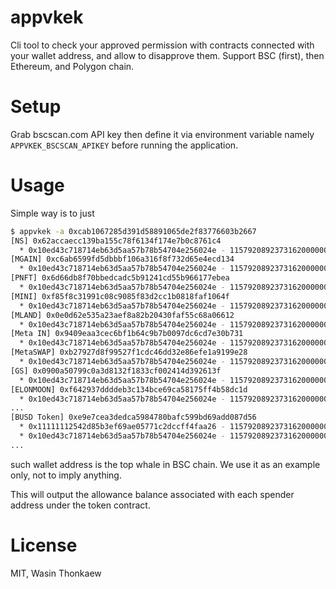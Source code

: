 # appvkek
Cli tool to check your approved permission with contracts connected with your wallet address, and allow to disapprove them. Support BSC (first), then Ethereum, and Polygon chain.

# Setup

Grab bscscan.com API key then define it via environment variable namely `APPVKEK_BSCSCAN_APIKEY` before running the application.

# Usage

Simple way is to just

```bash
$ appvkek -a 0xcab1067285d391d58891065de2f83776603b2667
[NS] 0x62accaecc139ba155c78f6134f174e7b0c8761c4
  * 0x10ed43c718714eb63d5aa57b78b54704e256024e - 115792089237316200000000000000000000000000000000000000000000000000000000000
[MGAIN] 0xc6ab6599fd5dbbbf106a316f8f732d65e4ecd134
  * 0x10ed43c718714eb63d5aa57b78b54704e256024e - 115792089237316200000000000000000000000000000000000000000000000000000000000
[PNFT] 0x6d66db8f70bbedcadc5b91241cd55b966177ebea
  * 0x10ed43c718714eb63d5aa57b78b54704e256024e - 115792089237316200000000000000000000000000000000000000000000000000000000000
[MINI] 0xf85f8c31991c08c9085f83d2cc1b0818faf1064f
  * 0x10ed43c718714eb63d5aa57b78b54704e256024e - 115792089237316200000000000000000000000000000000000000000000000000000000000
[MLAND] 0x0e0d62e535a23aef8a82b20430faf55c68a06612
  * 0x10ed43c718714eb63d5aa57b78b54704e256024e - 115792089237316200000000000000000000000000000000000000000000000000000000000
[Meta IN] 0x9409eaa3cec6bf1b64c9b7b0097dc6cd7e30b731
  * 0x10ed43c718714eb63d5aa57b78b54704e256024e - 115792089237316200000000000000000000000000000000000000000000000000000000000
[MetaSWAP] 0xb27927d8f99527f1cdc46dd32e86efe1a9199e28
  * 0x10ed43c718714eb63d5aa57b78b54704e256024e - 115792089237316200000000000000000000000000000000000000000000000000000
[GS] 0x0900a50799c0a3d8132f1833cf002414d392613f
  * 0x10ed43c718714eb63d5aa57b78b54704e256024e - 115792089237316200000000000000000000000000000000000000000000000000000000000
[ELONMOON] 0xf642937ddddeb3c134bce69ca58175ff4b58dc1d
  * 0x10ed43c718714eb63d5aa57b78b54704e256024e - 115792089237316200000000000000000000000000000000000000000000000000000000000
...
[BUSD Token] 0xe9e7cea3dedca5984780bafc599bd69add087d56
  * 0x11111112542d85b3ef69ae05771c2dccff4faa26 - 115792089237316200000000000000000000000000000000000000000000
  * 0x10ed43c718714eb63d5aa57b78b54704e256024e - 115792089237316200000000000000000000000000000000000000000000
...
```
such wallet address is the top whale in BSC chain. We use it as an example only,
not to imply anything.

This will output the allowance balance associated with each spender address under
the token contract.

# License
MIT, Wasin Thonkaew
